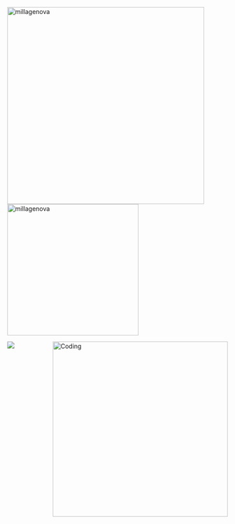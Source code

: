 <p>
   <img align="center" src="https://github-readme-streak-stats.herokuapp.com/?user=millagenova&" alt="millagenova" width="450"/>
     <img align="center" src="https://github-readme-stats.vercel.app/api/top-langs?username=millagenova&show_icons=true&locale=en&layout=compact" alt="millagenova" width="300" />
</p>

<p>
   <img align="left" src="https://github-readme-stats.vercel.app/api?username=MillaGenova&show_icons=true&hide_border=true&&count_private=true&include_all_commits=true" /> 
</p> 

<p>
 <img align="right" alt="Coding" width="400" src="https://i.pinimg.com/originals/fe/b6/b6/feb6b68d5ffc34b5f5f03f72b035f04e.gif" /> 
</p> 

